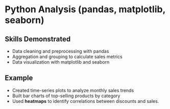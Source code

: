 # Python Analysis (pandas, matplotlib, seaborn)

## Skills Demonstrated
- Data cleaning and preprocessing with pandas
- Aggregation and grouping to calculate sales metrics
- Data visualization with matplotlib and seaborn

## Example
- Created time-series plots to analyze monthly sales trends
- Built bar charts of top-selling products by category
- Used **heatmaps** to identify correlations between discounts and sales.
